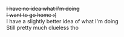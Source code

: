 ~~I have no idea what I'm doing~~ <br>
~~I want to go home :(~~
<br />
I have a slightly better idea of what I'm doing <br>
Still pretty much clueless tho

